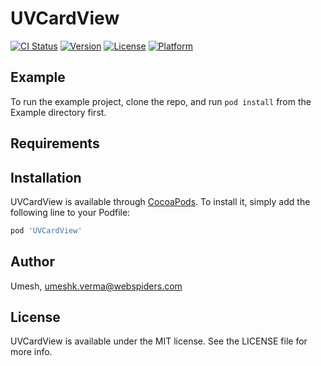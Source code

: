 # UVCardView

[![CI Status](https://img.shields.io/travis/Umesh/UVCardView.svg?style=flat)](https://travis-ci.org/Umesh/UVCardView)
[![Version](https://img.shields.io/cocoapods/v/UVCardView.svg?style=flat)](https://cocoapods.org/pods/UVCardView)
[![License](https://img.shields.io/cocoapods/l/UVCardView.svg?style=flat)](https://cocoapods.org/pods/UVCardView)
[![Platform](https://img.shields.io/cocoapods/p/UVCardView.svg?style=flat)](https://cocoapods.org/pods/UVCardView)

## Example

To run the example project, clone the repo, and run `pod install` from the Example directory first.

## Requirements

## Installation

UVCardView is available through [CocoaPods](https://cocoapods.org). To install
it, simply add the following line to your Podfile:

```ruby
pod 'UVCardView'
```

## Author

Umesh, umeshk.verma@webspiders.com

## License

UVCardView is available under the MIT license. See the LICENSE file for more info.
